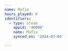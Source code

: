```yaml
---
name: Mafia
hours_played: 0
identifiers:
  - type: steam
    appid: '40990'
    name: Mafia
    synced_on: '2024-07-04'

---
```

